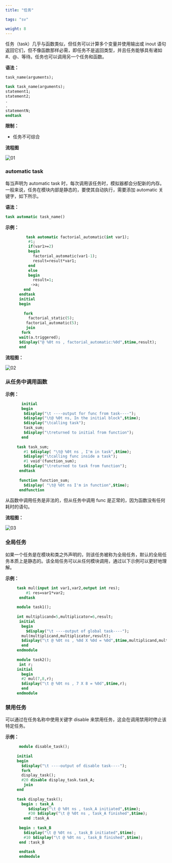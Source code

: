 ```yaml
---
title: "任务"

tags: "sv"

weight: 8
---
```



任务（task）几乎与函数类似，但任务可以计算多个变量并使用输出或 inout 语句返回它们，但不像函数那样必需，即任务不是返回类型，并且任务能够具有诸如 #、@、等待。任务也可以调用另一个任务和函数。

**语法：**  
```systemverilog
task_name(arguments); 

task task_name(arguments); 
statement1; 
statement2; 
. 
.  
statementN;  
endtask  
```
**限制：**  

- 任务不可综合 

**流程图**  

![01](https://user-images.githubusercontent.com/110412468/189890280-2f900ada-a451-46e0-960f-47664c39bc39.png)

### automatic task

每当声明为 automatic task 时，每次调用该任务时，模拟器都会分配新的内存。一般来说，任务在模块内部是静态的，要使其自动执行，需要添加 automatic 关键字，如下所示。

**语法：**   
```systemverilog
task automatic task_name()
```

**示例：**  
```systemverilog
         task automatic factorial_automatic(int var1);
          #1;
          if(var1>=2)
          begin
            factorial_automatic(var1-1);
            result=result*var1;
          end
          else
          begin
            result=1;
           ->a;
        end
      endtask
      initial
      begin
        
        fork
          factorial_static(5);
         factorial_automatic(5);
         join
       fork
      wait(a.triggered);
      $display("@ %0t ns , factorial_automatic:%0d",$time,result);
      end
```
**流程图：**  

 
![02](https://user-images.githubusercontent.com/110412468/189890331-6d132043-a683-4de5-bcd6-bcddd3287701.png)

### 从任务中调用函数

**示例：**  
```systemverilog
       initial
       begin
        $display("\t ----output for func from task----");
        $display("\t@ %0t ns, In the initial block",$time);
        $display("\tcalling task");
        task_sum;
        $display("\treturned to initial from function");
       end  
 
     task task_sum;
        #1 $display( "\t@ %0t ns , I'm in task",$time);
        $display("\tcalling func inside a task");
        #1 void'(function_sum);
        $display("\treturned to task from function");
      endtask
 
      function function_sum;
        $display( "\t@ %0t ns I'm in function",$time);
      endfunction
```
从函数中调用任务是非法的，但从任务中调用 func 是正常的，因为函数没有任何耗时的语句。


**流程图：**  

![03](https://user-images.githubusercontent.com/110412468/189890398-8efbf1e5-9cb0-44b0-b080-6050883104e0.png) 

     
     
### 全局任务

如果一个任务是在模​​块和类之外声明的，则该任务被称为全局任务，默认的全局任务本质上是静态的。该全局任务可以从任何模块调用，通过以下示例可以更好地理解。

**示例：**  
```systemverilog
     task mul(input int var1,var2,output int res);
         #1 res=var1*var2;
      endtask
  
     module task1();
  
     int multiplicand=5,multiplicator=6,result;
      initial
       begin
         $display("\t ----output of global task----");
       mul(multiplicand,multiplicator,result);
       $display("\t @ %0t ns , %0d X %0d = %0d",$time,multiplicand,multiplicator,result);
       end
     endmodule
 
     module task2();
      int r;
     initial
       begin
       #2 mul(7,8,r);
       $display("\t @ %0t ns , 7 X 8 = %0d",$time,r);
       end
     endmodule
```


### 禁用任务

可以通过在任务名称中使用关键字 disable 来禁用任务，这会在调用禁用时停止该特定任务。

**示例：**  
```systemverilog
      module disable_task();
  
     initial
     begin
       $display("\t ----output of disable task----");
       fork
       display_task();
       #20 disable display_task.task_A;
        join
     end
  
     task display_task();
       begin : task_A
          $display("\t @ %0t ns , task_A initiated",$time);
          #30 $display("\t @ %0t ns , task_A finished",$time);
        end :task_A
   
      begin : task_B
        $display("\t @ %0t ns , task_B initiated",$time);
        #10 $display("\t @ %0t ns , task_B finished",$time);
      end :task_B
  
      endtask
      endmodule
```
